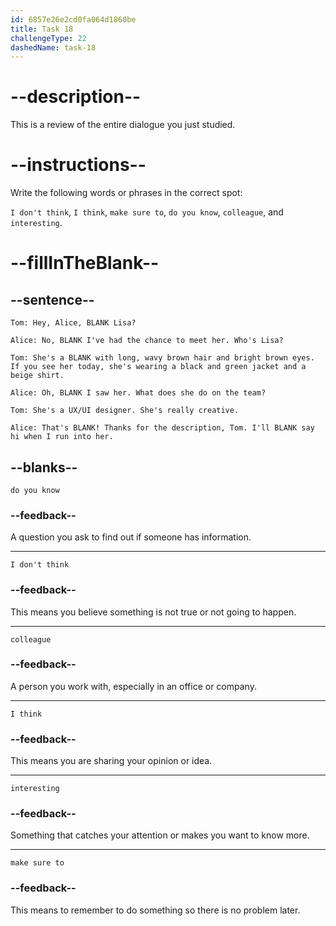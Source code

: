 ```yaml
---
id: 6857e26e2cd0fa064d1860be
title: Task 18
challengeType: 22
dashedName: task-18
---
```


<!-- REVIEW -->

# --description--

This is a review of the entire dialogue you just studied.

# --instructions--

Write the following words or phrases in the correct spot:

`I don't think`, `I think`, `make sure to`, `do you know`, `colleague`, and `interesting`.

# --fillInTheBlank--

## --sentence--

`Tom: Hey, Alice, BLANK Lisa?`

`Alice: No, BLANK I've had the chance to meet her. Who's Lisa?`

`Tom: She's a BLANK with long, wavy brown hair and bright brown eyes. If you see her today, she's wearing a black and green jacket and a beige shirt.`

`Alice: Oh, BLANK I saw her. What does she do on the team?`

`Tom: She's a UX/UI designer. She's really creative.`

`Alice: That's BLANK! Thanks for the description, Tom. I'll BLANK say hi when I run into her.`

## --blanks--

`do you know`

### --feedback--

A question you ask to find out if someone has information.

---

`I don't think`

### --feedback--

This means you believe something is not true or not going to happen.

---

`colleague`

### --feedback--

A person you work with, especially in an office or company.

---

`I think`

### --feedback--

This means you are sharing your opinion or idea.

---

`interesting`

### --feedback--

Something that catches your attention or makes you want to know more.

---

`make sure to`

### --feedback--

This means to remember to do something so there is no problem later.
